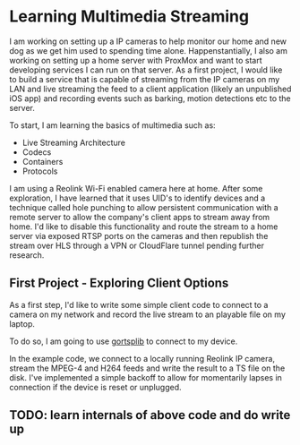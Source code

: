 # Learning Multimedia Streaming

I am working on setting up a IP cameras to help monitor our home and new dog as we get him used to spending time alone. Happenstantially, I also am working on setting up a home server with ProxMox and want to start developing services I can run on that server. As a first project, I would like to build a service that is capable of streaming from the IP cameras on my LAN and live streaming the feed to a client application (likely an unpublished iOS app) and recording events such as barking, motion detections etc to the server. 

To start, I am learning the basics of multimedia such as:

- Live Streaming Architecture
- Codecs
- Containers
- Protocols

I am using a Reolink Wi-Fi enabled camera here at home. After some exploration, I have learned that it uses UID's to identify devices and a technique called hole punching to allow persistent communication with a remote server to allow the company's client apps to stream away from home. I'd like to disable this functionality and route the stream to a home server via exposed RTSP ports on the cameras and then republish the stream over HLS through a VPN or CloudFlare tunnel pending further research. 

## First Project - Exploring Client Options

As a first step, I'd like to write some simple client code to connect to a camera on my network and record the live stream to an playable file on my laptop. 

To do so, I am going to use [gortsplib](https://github.com/bluenviron/gortsplib) to connect to my device.

In the example code, we connect to a locally running Reolink IP camera, stream the MPEG-4 and H264 feeds and write the result to a TS file on the disk. I've implemented a simple backoff to allow for momentarily lapses in connection if the device is reset or unplugged.

## TODO: learn internals of above code and do write up


